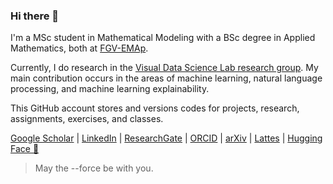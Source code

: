 ### Hi there 👋

I'm a MSc student in Mathematical Modeling with a BSc degree in Applied Mathematics, both at [FGV-EMAp](https://emap.fgv.br/en).

Currently, I do research in the [Visual Data Science Lab research group](https://github.com/visual-ds). My main contribution occurs in the areas of machine learning, natural language processing, and machine learning explainability.

This GitHub account stores and versions codes for projects, research, assignments, exercises, and classes.

[Google Scholar](https://scholar.google.com/citations?user=ROLstoAAAAAJ) | [LinkedIn](https://www.linkedin.com/in/lucasresck/) | [ResearchGate](https://www.researchgate.net/profile/Lucas-Resck) | [ORCID](https://orcid.org/0000-0001-9634-450X) | [arXiv](https://arxiv.org/a/0000-0001-9634-450X) | [Lattes](http://lattes.cnpq.br/6918672604813151) | [Hugging Face 🤗](https://huggingface.co/lucasresck)

> May the --force be with you.
